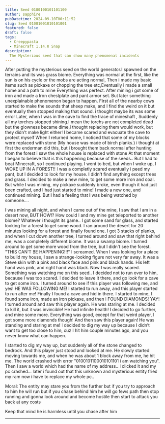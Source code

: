 ```yaml
---
title: Seed 0100100101101100
author: sapphire
pubDatetime: 2024-09-10T00:11:52
slug: Seed 01001001010101001
featured: false
draft: false
tags:
  - Creepypasta
  - Minecraft 1.14.0 Snap
description:
  The Mysterious seed that can show many phenomenal incidents
---
```


After putting the mysterious seed on the world generator.I spawned on the terrains and its was grass biome. Everything was normal at the first, like the sun is on his cycle or the mobs are acting normal, Then i made my basic items such as pickaxe or chopping the tree etc,Eventually i made a small home and a path to mine Everything was perfect. After mining i got some of iron and made a Iron chestplate and pant armor set. But later something unexplainable phenomenon began to happen. First all of the nearby cows started to make the sounds that sheep make, and I find the weird on it but eventually then stopped making that sound. i thought maybe its was some error Later, when I was in the cave to find the trace of mineshaft , Suddenly all my torches stopped shining.I mean the torchs are not completed dead but the glowness became dime,i thought replacing them would work, but they didn't make light either! I became scared and evacuate the cave to protect myself  When I returned home, I noticed that some of my blocks were replaced with stone (My house was made of birch planks.) i thought at first the enderman did this, but i brought them back normal after hunting from the forest i saw  the whole house is replaced with stone At that moment I began to believe that is this happening because of the seeds.. But I had to beat Minecraft, so I continued playing. I went to bed, but when I woke up, I WOKE UP IN A FOREST!! I was a completly scared eventually i peed my pant, but I decided to look for my house. I didn't find anything except trees and grass. I decided to make a new mine, to get some more iron and coal. But while I was mining, my pickaxe suddenly broke, even though it had just been crafted, and I had just started to mine! I made a new one, and continued mining. But I had a feeling that I was being watched by someone....

I was mining all night, and when I came out of the mine, I saw that I am in a desert now, BUT HOW!? How could I and my mine get teleported to another biome? Whatever i thought its game.. I got some sand for glass, and started looking for a forest to get some wood. I ran around the desert for 20 minutes looking for a forest and finally found one. I got 3 stacks of planks, and when I cut down another tree, I turned around and saw that right behind me, was a completely different biome. It was a swamp biome. I turned around to get some more wood from the tree, but I didn't see the forest. "THIS CAN’T BE HAPPENING!!!" I screamed. When I was looking for a place to build my house, I saw a strange-looking figure not very far away. It was a Steve skin with a pink and black face and pink and black hands. His left hand was pink, and right hand was black. Now I was really scared. Something was watching me on this seed.. I decided not to run over to him, because I was too scared. I decided to leave it there, and go look for a cave to get some iron. I turned around to see if this player was following me, and yes! HE WAS FOLLOWING ME! I started to run away, and this player started to run after me! Finally I found a cave and hid in there. I started to mine, I found some iron, made an iron pickaxe, and then I FOUND DIAMONDS! YAY! I turned around and saw this player again. He was staring at me. I decided to kill it, but it was invincible! He had infinite health! I decided to go further, and mine some more. Everything was good, except for that weird player, I got some more diamonds though! And then saw this player again! He was standing and staring at me! I decided to dig my way up because I didn’t want to get too close to him, cuz I hit him couple minutes ago, and you never know what can happen.

I started to dig my way up, but suddenly all of the stone changed to bedrock. And this player just stood and looked at me. He slowly started moving towards me, and when he was about 1 block away from me, he hit me. The world crashed with error "0100101100010101101 i am watching you". Then I saw a world which had the name of my address.. I clicked it and my pc crashed... later i found out that this unknown and mysterious entity fried my ram now i have to replace my whole pc..

Moral: The entity may stare you from the further but if you try to approach to him he will run but if you chase behind him he will go fews path then stop running and gonna look around and become hostile then start to attack you back at any costs

Keep that mind he is harmless until you chase after him

----
